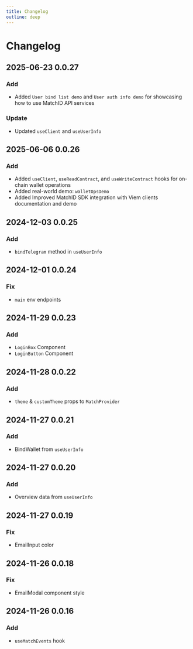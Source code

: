 ```yaml
---
title: Changelog
outline: deep
---
```


# Changelog

## 2025-06-23 0.0.27

### Add

- Added `User bind list demo` and `User auth info demo` for showcasing how to use MatchID API services

### Update

- Updated `useClient` and `useUserInfo`

## 2025-06-06 0.0.26

### Add

- Added `useClient`, `useReadContract`, and `useWriteContract` hooks for on-chain wallet operations
- Added real-world demo: `walletOpsDemo`
- Added Improved MatchID SDK integration with Viem clients documentation and demo

## 2024-12-03 0.0.25

### Add

- `bindTelegram` method in `useUserInfo`

## 2024-12-01 0.0.24

### Fix

- `main` env endpoints

## 2024-11-29 0.0.23

### Add

- `LoginBox` Component
- `LoginButton` Component

## 2024-11-28 0.0.22

### Add

- `theme` & `customTheme` props to `MatchProvider`

## 2024-11-27 0.0.21

### Add

- BindWallet from `useUserInfo`

## 2024-11-27 0.0.20

### Add

- Overview data from `useUserInfo`

## 2024-11-27 0.0.19

### Fix

- EmailInput color

## 2024-11-26 0.0.18

### Fix

- EmailModal component style



## 2024-11-26 0.0.16

### Add

- `useMatchEvents` hook